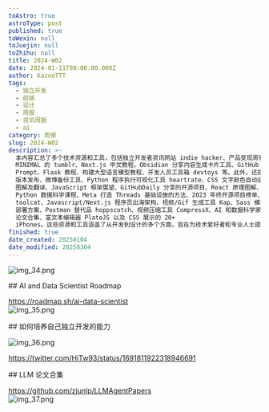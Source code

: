 ```yaml
---
toAstro: true
astroType: post
published: true
toWexin: null
toJuejin: null
toZhihu: null
title: 2024-W02
date: 2024-01-11T00:00:00.000Z
author: KazooTTT
tags:
  - 独立开发
  - 前端
  - 设计
  - 周报
  - 资讯周报
  - ai
category: 周报
slug: 2024-W02
description: >-
  本内容汇总了多个技术资源和工具，包括独立开发者资讯网站 indie hacker、产品变现周刊、Figma 渐变色模板、设计灵感来源 DAILY
  MINIMAL 的 tumblr、Next.js 中文教程、Obsidian 分享内容生成卡片工具、GitHub Copilot Chat 默认
  Prompt、Flask 教程、构建大型语言模型教程、开发人员工具箱 devtoys 等。此外，还提到了 Unity 裁员、LangChain 0.1.0
  版本发布、微博备份工具、Python 程序执行可视化工具 heartrate、CSS 文字颜色自动适配背景色解决方案、RAG
  图解及翻译、JavaScript 框架展望、GitHubDaily 分享的开源项目、React 原理图解、AI 开发者伴侣 gpt-pilot、哈佛大学
  Python 数据科学课程、Meta 打造 Threads 基础设施的方法、2023 年终开源项目榜单、代码片段管理工具
  toolcat、Javascript/Next.js 程序员出海架构、视频/Gif 生成工具 Kap、Sass 模板、GPT Web APP、AWS
  部署方案、Postman 替代品 hoppscotch、视频压缩工具 CompressX、AI 和数据科学家路线图、独立开发能力培养指南、LLM
  论文合集、富文本编辑器 PlateJS 以及 CSS 展示的 20+
  iPhones。这些资源和工具涵盖了从开发到设计的多个方面，旨在为技术爱好者和专业人士提供丰富的学习和参考材料。
finished: true
date_created: 20250104
date_modified: 20250304
---
```


![img_34.png](<https://pictures.kazoottt.top/2024/01/20240115-a6203168e2a78292ab7d0fad950f33ca.webp>)

​## AI and Data Scientist Roadmap

<https://roadmap.sh/ai-data-scientist>  
![img_35.png](<https://pictures.kazoottt.top/2024/01/20240115-0ef452c06914ff59cdfd3e390f508362.webp>)

​## 如何培养自己独立开发的能力

![img_36.png](<https://pictures.kazoottt.top/2024/01/20240115-97f4aae86dd3ca69dffd08081a0feb44.webp>)  

<https://twitter.com/HiTw93/status/1691811922318946691>

​## LLM 论文合集

<https://github.com/zjunlp/LLMAgentPapers>  
![img_37.png](<https://pictures.kazoottt.top/2024/01/20240115-6d568901ccc69e91b5285b9de238785e.webp>)
